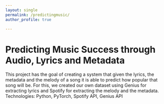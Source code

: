 ```yaml
---
layout: single
permalink: /predictingmusic/
author_profile: true

---
```

# Predicting Music Success through Audio, Lyrics and Metadata

This project has the goal of creating a system that given the lyrics, the metadata and the melody of a song it is able to predict how popular that song will be. For this, we created our own dataset using Genius for extracting lyrics and Spotify for extracting the melody and the metadata. Technologies: Python, PyTorch, Spotify API, Genius API


